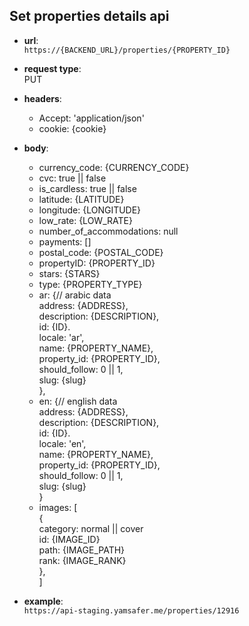## Set properties details api

* **url**:  
`https://{BACKEND_URL}/properties/{PROPERTY_ID}`


* **request type**:  
PUT  

* **headers**:
    - Accept: 'application/json'
    - cookie: {cookie}  

* **body**:
    - currency_code: {CURRENCY_CODE}
    - cvc: true || false
    - is_cardless: true || false
    - latitude: {LATITUDE}
    - longitude: {LONGITUDE}
    - low_rate: {LOW_RATE}
    - number_of_accommodations: null
    - payments: []
    - postal_code: {POSTAL_CODE}
    - propertyID: {PROPERTY_ID}
    - stars: {STARS}
    - type: {PROPERTY_TYPE}
    - ar: {// arabic data  
        address: {ADDRESS},  
        description: {DESCRIPTION},  
        id: {ID}.  
        locale: 'ar',  
        name: {PROPERTY_NAME},  
        property_id: {PROPERTY_ID},  
        should_follow: 0 || 1,  
        slug: {slug}  
    },  
    - en: {// english data  
        address: {ADDRESS},  
        description: {DESCRIPTION},  
        id: {ID}.  
        locale: 'en',  
        name: {PROPERTY_NAME},  
        property_id: {PROPERTY_ID},  
        should_follow: 0 || 1,  
        slug: {slug}  
    }  
    - images: [  
        {  
            category: normal || cover  
             id: {IMAGE_ID}  
            path: {IMAGE_PATH}  
             rank: {IMAGE_RANK}  
        },  
    ]  
* **example**:  
`https://api-staging.yamsafer.me/properties/12916`  

